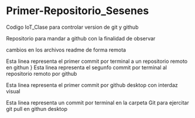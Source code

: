 # Primer-Repositorio_Sesenes
Codigo IoT_Clase para controlar version de git y github 

Repositorio para mandar a github con la finalidad de observar

cambios en los archivos readme de forma remota 

Esta linea representa el primer commit por terminal a un repositorio remoto en githun }
Esta linea representa el segunfo commit por terminal al repositorio remoto por github

Esta linea representa el primer commit por github desktop con interdaz visual


Esta linea representa un commit por terminal en la carpeta Git para ejercitar git pull en githun desktop
